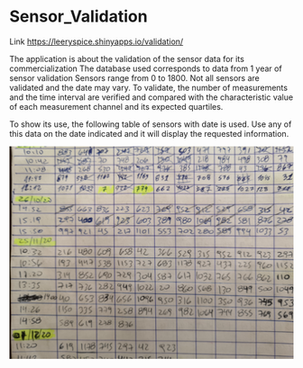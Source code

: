 # Sensor_Validation

Link 
https://leeryspice.shinyapps.io/validation/

The application is about the validation of the sensor data for its commercialization The database used corresponds to data from 1 year of sensor validation
Sensors range from 0 to 1800. Not all sensors are validated and the date may vary.
To validate, the number of measurements and the time interval are verified and compared with the characteristic value of each measurement channel and its expected quartiles.

To show its use, the following table of sensors with date is used. Use any of this data on the date indicated and it will display the requested information.

![caption](https://github.com/LeerySpice/Sensor_Validation/blob/master/Data/IMG_20201204_115252.jpg)
